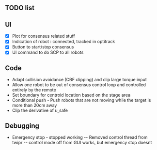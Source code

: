 ## TODO list

## UI
- [x] Plot for consensus related stuff
- [x] Indication of robot : connected, tracked in optitrack
- [x] Button to start/stop consensus
- [x] UI command to do SCP to all robots

## Code
- Adapt collision avoidance (CBF clipping) and clip large torque input
- Allow one robot to be out of consensus control loop and controlled entirely by the remote
- Set boundary for centroid location based on the stage area
- Conditional push - Push robots that are not moving while the target is more than 20cm away
- Clip the derivative of u_safe

## Debugging
- Emergency stop - stopped working -- Removed control thread from twipr -- control mode off from GUI works, but emergency stop doesnt